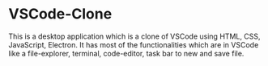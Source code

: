 # VSCode-Clone
This is a desktop application which is a clone of VSCode using HTML, CSS, JavaScript, Electron. It has most of the functionalities which are in VSCode like a file-explorer, terminal, code-editor, task bar to new and save file.
